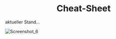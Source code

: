 <h1 align="center">Cheat-Sheet</h1>

 aktueller Stand...


![Screenshot_6](https://user-images.githubusercontent.com/128373175/232635641-820f9e87-a66e-4e99-909b-924dfc195c43.png)



